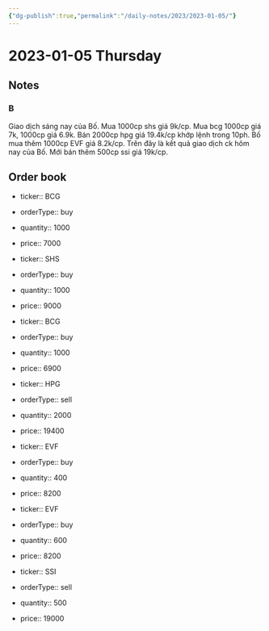 ```yaml
---
{"dg-publish":true,"permalink":"/daily-notes/2023/2023-01-05/"}
---
```


# 2023-01-05 Thursday

## Notes

### B

Giao dịch sáng nay của Bố.
Mua 1000cp shs giá 9k/cp.
Mua bcg 1000cp giá 7k, 1000cp giá 6.9k.
Bán 2000cp hpg giá 19.4k/cp khớp lệnh trong 10ph.
Bố mua thêm 1000cp EVF giá 8.2k/cp.
Trên đây là kết quả giao dịch ck hôm nay của Bố. Mới bán thêm 500cp ssi giá 19k/cp.

## Order book

- ticker:: BCG
- orderType:: buy
- quantity:: 1000
- price:: 7000

- ticker:: SHS
- orderType:: buy
- quantity:: 1000
- price:: 9000

- ticker:: BCG
- orderType:: buy
- quantity:: 1000
- price:: 6900

- ticker:: HPG
- orderType:: sell
- quantity:: 2000
- price:: 19400

- ticker:: EVF
- orderType:: buy
- quantity:: 400
- price:: 8200

- ticker:: EVF
- orderType:: buy
- quantity:: 600
- price:: 8200

- ticker:: SSI
- orderType:: sell
- quantity:: 500
- price:: 19000